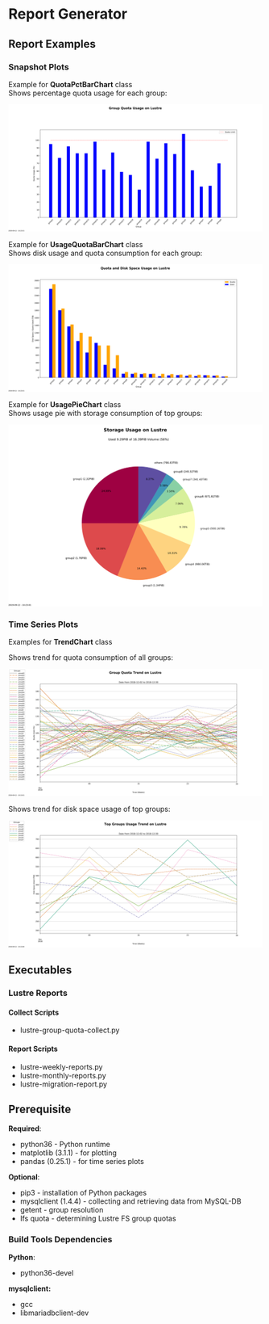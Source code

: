 # Report Generator

## Report Examples

### Snapshot Plots

Example for **QuotaPctBarChart** class  
Shows percentage quota usage for each group:  
  
![soft\_quota\_pcnt.svg](Images/soft_quota_pcnt.svg)

Example for **UsageQuotaBarChart** class  
Shows disk usage and quota consumption for each group:  
  
![usage+quota\_bar.svg](Images/usage+quota_bar.svg)

Example for **UsagePieChart** class  
Shows usage pie with storage consumption of top groups:  
  
![usage\_pie.svg](Images/usage_pie.svg)

### Time Series Plots

Examples for **TrendChart** class  
  
Shows trend for quota consumption of all groups:  
  
![soft\_quota\_trend.svg](Images/soft_quota_trend.svg)
  
Shows trend for disk space usage of top groups:  
  
![usage\_trend.svg](Images/usage_trend.svg)

## Executables

### Lustre Reports

#### Collect Scripts

* lustre-group-quota-collect.py

#### Report Scripts

* lustre-weekly-reports.py
* lustre-monthly-reports.py
* lustre-migration-report.py

## Prerequisite

**Required**:  
* python36 - Python runtime
* matplotlib (3.1.1) - for plotting
* pandas (0.25.1) - for time series plots

**Optional**:  
* pip3 - installation of Python packages
* mysqlclient (1.4.4) - collecting and retrieving data from MySQL-DB
* getent - group resolution
* lfs quota - determining Lustre FS group quotas

### Build Tools Dependencies

__Python__:  

* python36-devel

__mysqlclient:__  

* gcc
* libmariadbclient-dev
